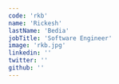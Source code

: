 ```yaml
---
code: 'rkb'
name: 'Rickesh'
lastName: 'Bedia'
jobTitle: 'Software Engineer'
image: 'rkb.jpg'
linkedin: ''
twitter: ''
github: ''
---
```


